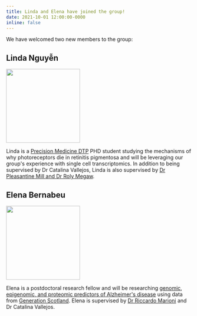 ```yaml
---
title: Linda and Elena have joined the group!
date: 2021-10-01 12:00:00-0000
inline: false
---
```


We have welcomed two new members to the group:

## Linda Nguyễn

<img src = "/assets/img/group-members/linda.webp" width = "200">

Linda is a [Precision Medicine DTP](https://www.ed.ac.uk/usher/precision-medicine)
PHD student studying the mechanisms of why photoreceptors die in retinitis
pigmentosa and will be leveraging our group's experience with single cell
transcriptomics. In addition to being supervised by Dr Catalina Vallejos, Linda
is also supervised by [Dr Pleasantine Mill and Dr Roly
Megaw](https://www.ed.ac.uk/mrc-human-genetics-unit/research/mill-group).

## Elena Bernabeu

<img src = "/assets/img/alumni/elena.webp" width = "200">

Elena is a postdoctoral research fellow and will be researching [genomic,
epigenomic, and proteomic predictors of Alzheimer's disease](https://www.ed.ac.uk/centre-genomic-medicine/news-events/latest-news/genetics-epigenetics-and-proteomics-for-ad) using data
from [Generation Scotland](https://www.ed.ac.uk/generation-scotland). Elena is
supervised by [Dr Riccardo Marioni](https://marioni-group.owlstown.net) and Dr
Catalina Vallejos.
